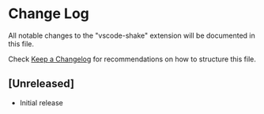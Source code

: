 # Change Log
All notable changes to the "vscode-shake" extension will be documented in this file.

Check [Keep a Changelog](http://keepachangelog.com/) for recommendations on how to structure this file.

## [Unreleased]
- Initial release